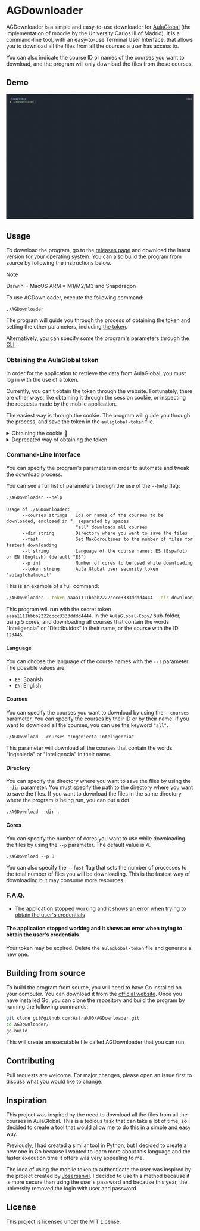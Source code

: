 # AGDownloader

AGDownloader is a simple and easy-to-use downloader for [AulaGlobal](https://aulaglobal.uc3m.es/) (the implementation of moodle by the University Carlos III of Madrid). It is a command-line tool, with an easy-to-use Terminal User Interface, that allows you to download all the files from all the courses a user has access to.

You can also indicate the course ID or names of the courses you want to download, and the program will only download the files from those courses.


## Demo
![Demo](assets/demo.gif)



## Usage
To download the program, go to the [releases page](https://github.com/Astrak00/AGDownloader/releases/latest) and download the latest version for your operating system. You can also [build](#build-from-source) the program from source by following the instructions below. 
> [!NOTE]
> Darwin = MacOS
> ARM = M1/M2/M3 and Snapdragon

To use AGDownloader, execute the following command:
```
./AGDownloader
```

The program will guide you through the process of obtaining the token and setting the other parameters, including [the token](#obtaining-the-aulaglobal-token).

Alternatively, you can specify some the program's parameters through the [CLI](#command-line-interface).


### Obtaining the AulaGlobal token

In order for the application to retrieve the data from AulaGlobal, you must log in with the use of a token.

Currently, you can't obtain the token through the website. Fortunately, there are other ways, like obtaining it through the session cookie, or inspecting the requests made by the mobile application.

The easiest way is through the cookie. The program will guide you through the process, and save the token in the `aulaglobal-token` file.

<details>
  <summary>Obtaining the cookie 🍪</summary>

1. Log into [Aula Global](https://aulaglobal.uc3m.es) through your browser.
2. Open the browser's developer tools (F12)
3. Go to the console tab, and run the following command:
    ```js
    console.log(('; ' + document.cookie).split('; MoodleSessionag=').pop().split(';').shift())
    ```

![Obtaining the cookie](assets/cookie.gif)

</details>


<details>
  <summary>Deprecated way of obtaining the token</summary>
To obtain the token, you must log in to AulaGlobal and go to the preferences panel. There, you will find the token under the "Security keys" section. Copy the token and paste it into the program when prompted.

![Retrieving token](assets/instructions-token.gif)
</details>



### Command-Line Interface
You can specify the program's parameters in order to automate and tweak the download process.

You can see a full list of parameters through the use of the `--help` flag:
```
./AGDownloader --help

Usage of ./AGDownloader:
      --courses strings   Ids or names of the courses to be downloaded, enclosed in ", separated by spaces. 
                          "all" downloads all courses
      --dir string        Directory where you want to save the files
      --fast              Set MaxGoroutines to the number of files for fastest downloading
      --l string          Language of the course names: ES (Español) or EN (English) (default "ES")
      --p int             Number of cores to be used while downloading
      --token string      Aula Global user security token 'aulaglobalmovil'
```

This is an example of a full command:

```bash
./AGDownloader --token aaaa1111bbbb2222cccc3333dddd4444 --dir download_files --p 4 --courses "Inteligencia Distribuidos 123445"
```

This program will run with the secret token `aaaa1111bbbb2222cccc3333dddd4444`, in the `AulaGlobal-Copy/` sub-folder, using 5 cores, and downloading all courses that contain the words "Inteligencia" or "Distribuidos" in their name, or the course with the ID `123445`.


#### Language
You can choose the language of the course names with the `--l` parameter. The possible values are:
- `ES`: Spanish
- `EN`: English


#### Courses
You can specify the courses you want to download by using the `--courses` parameter. You can specify the courses by their ID or by their name. If you want to download all the courses, you can use the keyword `"all"`.

```
./AGDownload --courses "Ingeniería Inteligencia"
```
This parameter will download all the courses that contain the words "Ingeniería" or "Inteligencia" in their name.


#### Directory
You can specify the directory where you want to save the files by using the `--dir` parameter. You must specify the path to the directory where you want to save the files. If you want to download the files in the same directory where the program is being run, you can put a dot.

```
./AGDownload --dir .
```

#### Cores
You can specify the number of cores you want to use while downloading the files by using the `--p` parameter. The default value is 4.

```
./AGDownload --p 8
```
You can also specify the `--fast` flag that sets the number of processes to the total number of files you will be downloading. This is the fastest way of downloading but may consume more resources.


### F.A.Q.
- [The application stopped working and it shows an error when trying to obtain the user's credentials](#the-application-stopped-working-and-it-shows-an-error-when-trying-to-obtain-the-user's-credentials)


#### The application stopped working and it shows an error when trying to obtain the user's credentials
Your token may be expired. Delete the `aulaglobal-token` file and generate a new one.




## Building from source

To build the program from source, you will need to have Go installed on your computer. You can download it from the [official website](https://golang.org/). Once you have installed Go, you can clone the repository and build the program by running the following commands:

```bash
git clone git@github.com:Astrak00/AGDownloader.git
cd AGDownloader/
go build
```
This will create an executable file called AGDownloader that you can run.



## Contributing
Pull requests are welcome. For major changes, please open an issue first to discuss what you would like to change.



## Inspiration
This project was inspired by the need to download all the files from all the courses in AulaGlobal. This is a tedious task that can take a lot of time, so I decided to create a tool that would allow me to do this in a simple and easy way.

Previously, I had created a similar tool in Python, but I decided to create a new one in Go because I wanted to learn more about this language and the faster execution time it offers was very appealing to me.

The idea of using the mobile token to authenticate the user was inspired by the project created by [Josersanvil](https://github.com/Josersanvil/AulaGlobal-CoursesFiles). I decided to use this method because it is more secure than using the user's password and because this year, the university removed the login with user and password.



## License
This project is licensed under the MIT License.

